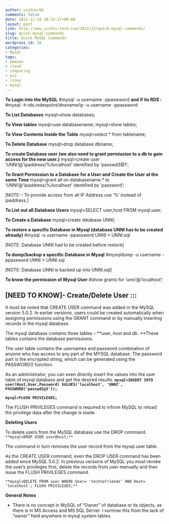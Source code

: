 ```yaml
---
author: vishnur66
comments: false
date: 2012-12-10 10:33:27+00:00
layout: post
link: http://www.vishnu-tech.com/2012/12/quick-mysql-commands/
slug: quick-mysql-commands
title: Quick MySQL Commands
wordpress_id: 38
categories:
- Mysql
tags:
- amazon
- cloud
- computing
- ec2
- linux
- mysql
---
```


**To Login into the MySQL**
#mysql -u username -ppaswword
**and if its RDS :**
#mysql -h rds.indexpoint/dnsname/ip -u username -ppassword

**To List Databases**
mysql>show databases;

**To View tables**
mysql>use databasename;
mysql>show tables;

**To View Contents Inside the Table**
mysql>select * from tablename;

**To Delete Database**
mysql>drop database dbname;

**To create Database user (we also need to grant permission to a db to gain access for the new user.)**
mysql>create user ‘UNNI’@'ipaddress/%/localhost’ identified by ‘passwd3@1′;

**To Grant Permission to a Database for a User and Create the User at the same Time**
mysql>grant all on databasename.* to ‘UNNI’@'ipaddress/%/localhost’ identified by ‘password’;

[NOTE-- To provide access from all IP Address use ‘%’ instead of ipaddress.]

**To List out all Database Users**
mysql>SELECT user,host FROM mysql.user;

**To Create a Database**
mysql>create database UNNI;

**To restore a specific Database in Mysql (database UNNI has to be created already)**
#mysql -u username -ppassword UNNI < UNNI.sql

[NOTE: Database UNNI had to be created before restore]

**To dump/backup a specific Database in Mysql**
#mysqldump -u username -ppassword UNNI > UNNI.sql

[NOTE: Database UNNI is backed up into UNNI.sql]

**To know the permission of Mysql User**
#show grants for ‘unni’@'localhost’;


## [NEED TO KNOW]- Create/Delete User :::


It must be noted that CREATE USER command was added in the MySQL version 5.0.2. In earlier versions, users could be created automatically when assigning permissions using the GRANT command or by manually inserting records in the mysql database.

The mysql database contains three tables – **user, host and db. **These tables contains the database permissions.

The user table contains the usernames and password combination of anyone who has access to any part of the MYSQL database. The password part is the encrypted string, which can be generated using the PASSWORD() function.

As an administrator, you can even directly insert the values into the user table of mysql database and get the desired results.
**`mysql>INSERT INTO user(Host,User,Password) VALUES('localhost', 'UNNI', PASSWORD('passwd1@3'));
`**

**`mysql>FLUSH PRIVILEGES;`**

The FLUSH PRIVILEGES command is required to inform MySQL to reload the privilege data after the change is made.

**Deleting Users**

To delete users from the MySQL database use the DROP command.
`**mysql>DROP USER user@host;**`

The command in turn removes the user record from the mysql.user table.

As the CREATE USER command, even the DROP USER command has been added since MySQL 5.0.2. In previous versions of MySQL you must revoke the user’s privileges first, delete the records from user manually and then issue the FLUSH PRIVILEGES command.

`**mysql>DELETE FROM user WHERE User= 'technofriends' AND Host= 'localhost';
FLUSH PRIVILEGES;**`





**General Notes**



	
  * There is no concept in MySQL of “Owner” of database or its objects, as there is in MS Access and MS SQL Server. I surmise this from the lack of “owner” field anywhere in mysql system tables.


